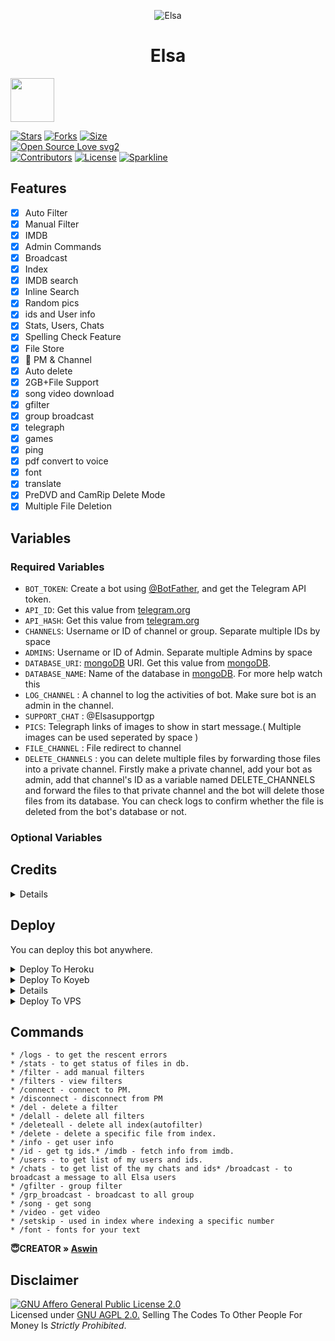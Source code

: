 <p align="center">
  <img src="https://telegra.ph/file/e265ed0a09295c6077f39.jpg" alt="Elsa">
</p>
<h1 align="center">
  <b>Elsa</b>
</h1>

<a href="https://t.me/cinemala_com1">
  <img src="https://img.shields.io/badge/Join-blue?logo=telegram" width="70">

[![Stars](https://img.shields.io/github/stars/Devil-Botz/Elsa?style=flat-square&color=yellow)](https://github.com/Devil-Botz/Elsa/stargazers)
[![Forks](https://img.shields.io/github/forks/Devil-Botz/Elsa?style=flat-square&color=orange)](https://github.com/Devil-Botz/Elsa/fork)
[![Size](https://img.shields.io/github/repo-size/Devil-Botz/Elsa?style=flat-square&color=green)](https://github.com/Devil-Botz/Elsa)   
[![Open Source Love svg2](https://badges.frapsoft.com/os/v2/open-source.svg?v=103)](https://github.com/Devil-Botz/Elsa)   
[![Contributors](https://img.shields.io/github/contributors/Devil-Botz/Elsa?style=flat-square&color=green)](https://github.com/Devil-Botz/Elsa/graphs/contributors)
[![License](https://img.shields.io/badge/License-AGPL-blue)](https://github.com/Devil-Botz/Elsa/blob/main/LICENSE)
[![Sparkline](https://stars.medv.io/Devil-Botz/Elsa.svg)](https://stars.medv.io/Devil-Botz/Elsa)
## Features

- [x] Auto Filter
- [x] Manual Filter
- [x] IMDB
- [x] Admin Commands
- [x] Broadcast
- [x] Index
- [x] IMDB search
- [x] Inline Search
- [x] Random pics
- [x] ids and User info 
- [x] Stats, Users, Chats
- [x] Spelling Check Feature
- [x] File Store
- [x] 📂 PM & Channel 
- [x] Auto delete
- [x] 2GB+File Support
- [x] song video download
- [x] gfilter
- [x] group broadcast
- [x] telegraph
- [x] games
- [x] ping
- [x] pdf convert to voice
- [x] font
- [x] translate
- [x] PreDVD and CamRip Delete Mode
- [x] Multiple File Deletion

## Variables

### Required Variables
* `BOT_TOKEN`: Create a bot using [@BotFather](https://telegram.dog/BotFather), and get the Telegram API token.
* `API_ID`: Get this value from [telegram.org](https://my.telegram.org/apps)
* `API_HASH`: Get this value from [telegram.org](https://my.telegram.org/apps)
* `CHANNELS`: Username or ID of channel or group. Separate multiple IDs by space
* `ADMINS`: Username or ID of Admin. Separate multiple Admins by space
* `DATABASE_URI`: [mongoDB](https://www.mongodb.com) URI. Get this value from [mongoDB](https://www.mongodb.com).
* `DATABASE_NAME`: Name of the database in [mongoDB](https://www.mongodb.com). For more help watch this 
* `LOG_CHANNEL` : A channel to log the activities of bot. Make sure bot is an admin in the channel.
* `SUPPORT_CHAT` : @Elsasupportgp
* `PICS`: Telegraph links of images to show in start message.( Multiple images can be used seperated by space )
* `FILE_CHANNEL` : File redirect to channel
* `DELETE_CHANNELS` : you can delete multiple files by forwarding those files into a private channel. Firstly make a private channel, add your bot as admin, add that channel's ID as a variable named DELETE_CHANNELS and forward the files to that private channel and the bot will delete those files from its database. You can check logs to confirm whether the file is deleted from the bot's database or not.
### Optional Variables

## Credits
<details>

 Thanks To [Mahesh](https://github.com/Mahesh0253/Media-Search-bot) MediaSearch

 Thanks To [Subinps](https://github.com/subinps/Media-Search-bot) AutoFilter & Base repo
 
 Thanks To [Joelkb](https://github.com/Joelkb) Collaborator [Add Redirect feature,Error fixed, Add new features]

 Thanks To [Devil-Botz](https://github.com/Devil-Botz) Owner,Add more features 


</details>

## Deploy
You can deploy this bot anywhere.


<details><summary>Deploy To Heroku</summary>
<br>
<p>
<a href="https://heroku.com/deploy?template=https://github.com/Devil-Botz/Elsa">
  <img src="https://www.herokucdn.com/deploy/button.svg" alt="Deploy">
</a>
</p></details>

<details><summary>Deploy To Koyeb</summary>
<br>
<p>
<a href="https://app.koyeb.com/deploy?type=git&repository=github.com/Devil-Botz/Elsa&env[BOT_TOKEN]&env[API_ID]&env[API_HASH]&env[CHANNELS]&env[ADMINS]&env[PICS]&env[LOG_CHANNEL]&env[AUTH_CHANNEL]&env[CUSTOM_FILE_CAPTION]&env[DATABASE_URI]&env[DATABASE_NAME]&env[COLLECTION_NAME]=Telegram_files&env[SUPPORT_CHAT]&env[IMDB]=True&env[IMDB_TEMPLATE]&env[SINGLE_BUTTON]=True&env[AUTH_GROUPS]&env[P_TTI_SHOW_OFF]=True&run_command=python%20bot.py&branch=main&name=Elsa">
 <img src="https://www.koyeb.com/static/images/deploy/button.svg">
</p>
</details>
<details><summary> Deploy To Okteto </summary>
<br>
<p>
<a href="https://cloud.okteto.com/deploy?repository=https://github.com/Devil-Botz/Elsa&branch=main">
  <img src="https://okteto.com/develop-okteto.svg" alt="Develop on Okteto">
</a>
</p>
</details>
<details><summary>Deploy To VPS</summary>
<p>
<pre>
git clone https://github.com/Devil-Botz/Elsa
# Install Packages
pip3 install -U -r requirements.txt
Edit info.py with variables as given below then run bot
python3 bot.py
</pre>
</p>
</details>

## Commands

```
* /logs - to get the rescent errors
* /stats - to get status of files in db.
* /filter - add manual filters
* /filters - view filters
* /connect - connect to PM.
* /disconnect - disconnect from PM
* /del - delete a filter
* /delall - delete all filters
* /deleteall - delete all index(autofilter)
* /delete - delete a specific file from index.
* /info - get user info
* /id - get tg ids.* /imdb - fetch info from imdb.
* /users - to get list of my users and ids.
* /chats - to get list of the my chats and ids* /broadcast - to broadcast a message to all Elsa users
* /gfilter - group filter
* /grp_broadcast - broadcast to all group
* /song - get song
* /video - get video
* /setskip - used in index where indexing a specific number
* /font - fonts for your text
```
<b> 😇CREATOR » [Aswin](https://t.me/Aswin_pm_Bot)</b>

## Disclaimer
[![GNU Affero General Public License 2.0](https://www.gnu.org/graphics/agplv3-155x51.png)](https://www.gnu.org/licenses/agpl-3.0.en.html#header)    
Licensed under [GNU AGPL 2.0.](https://github.com/Devil-Botz/Elsa-V3/blob/main/LICENSE)
Selling The Codes To Other People For Money Is *Strictly Prohibited*.
